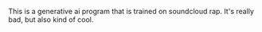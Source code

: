 This is a generative ai program that is trained on soundcloud rap. It's really bad, but also kind of cool.
